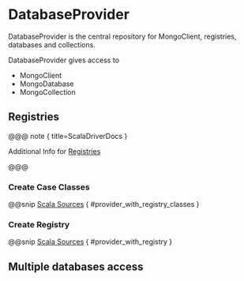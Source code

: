 # DatabaseProvider

DatabaseProvider is the central repository for MongoClient, registries, databases and collections.

DatabaseProvider gives access to

* MongoClient
* MongoDatabase
* MongoCollection

## Registries

@@@ note { title=ScalaDriverDocs }

Additional Info for [Registries](https://mongodb.github.io/mongo-java-driver/4.0/driver-scala/getting-started/quick-start-case-class/#configuring-case-classes)

@@@

### Create Case Classes

@@snip [Scala Sources](/docs/src/main/scala/DatabaseProviderDoc.scala) { #provider_with_registry_classes }

### Create Registry

@@snip [Scala Sources](/docs/src/main/scala/DatabaseProviderDoc.scala) { #provider_with_registry }

## Multiple databases access





